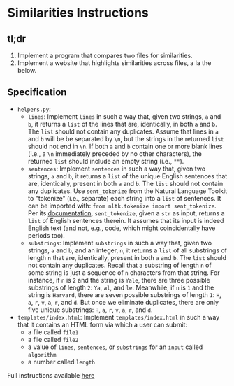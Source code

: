 # Similarities Instructions


## tl;dr
1. Implement a program that compares two files for similarities.
2. Implement a website that highlights similarities across files, a la the below.


## Specification
- `helpers.py`:
    - `lines`: Implement `lines` in such a way that, given two strings, `a` and `b`, it returns a `list` of the lines that are, identically, in both `a` and `b`. The `list` should not contain any duplicates. Assume that lines in `a` and `b` will be be separated by `\n`, but the strings in the returned `list` should not end in `\n`. If both `a` and `b` contain one or more blank lines (i.e., a `\n` immediately preceded by no other characters), the returned `list` should include an empty string (i.e., `""`).
    - `sentences`: Implement `sentences` in such a way that, given two strings, `a` and `b`, it returns a `list` of the unique English sentences that are, identically, present in both `a` and `b`. The `list` should not contain any duplicates. Use `sent_tokenize` from the Natural Language Toolkit to "tokenize" (i.e., separate) each string into a `list` of sentences. It can be imported with: `from nltk.tokenize import sent_tokenize`.
    Per its [documentation](http://www.nltk.org/api/nltk.tokenize.html#nltk.tokenize.sent_tokenize), `sent_tokenize`, given a `str` as input, returns a `list` of English sentences therein. It assumes that its input is indeed English text (and not, e.g., code, which might coincidentally have periods too).
    - `substrings`: Implement `substrings` in such a way that, given two strings, `a` and `b`, and an integer, `n`, it returns a `list` of all substrings of length `n` that are, identically, present in both `a` and `b`. The `list` should not contain any duplicates.
    Recall that a substring of length `n` of some string is just a sequence of `n` characters from that string. For instance, if `n` is `2` and the string is `Yale`, there are three possible substrings of length `2`: `Ya`, `al`, and `le`. Meanwhile, if `n` is `1` and the string is `Harvard`, there are seven possible substrings of length `1`: `H`, `a`, `r`, `v`, `a`, `r`, and `d`. But once we eliminate duplicates, there are only five unique substrings: `H`, `a`, `r`, `v`, `a`, `r`, and `d`.
- `templates/index.html`: Implement `templates/index.html` in such a way that it contains an HTML form via which a user can submit:
    - a file called `file1`
    - a file called `file2`
    - a value of `lines`, `sentences`, or `substrings` for an `input` called `algorithm`
    - a number called `length`


Full instructions available [here](https://docs.cs50.net/2019/x/psets/7/similarities/similarities.html)